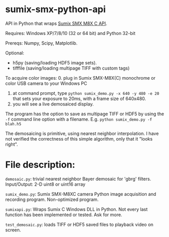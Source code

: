 # sumix-smx-python-api
API in Python that wraps [Sumix SMX M8X  C API](http://www.sumix.com/cameras/downloads.shtml). 

Requires: Windows XP/7/8/10 (32 or 64 bit) and Python 32-bit

Prereqs: Numpy, Scipy, Matplotlib.

Optional: 
* h5py (saving/loading HDF5 image sets).  
* tifffile (saving/loading multipage TIFF with custom tags)

To acquire color images:
  0. plug in Sumix SMX-M8X(C) monochrome or color USB camera to your Windows PC
  1. at command prompt, type ```python sumix_demo.py -x 640 -y 480 -e 20``` that sets your exposure to 20ms, with a frame size of 640x480.
  2. you will see a live demosaiced display. 

The program has the option to save as multipage TIFF or HDF5 by using the ```-f``` command line option with a filename. E.g. ```python sumix_demo.py -f blah.h5```

The demosaicing is primitive, using nearest neighbor interpolation. I have not verified the correctness of this simple algorithm, only that it "looks right".

File description:
=================
```demosaic.py```: trivial nearest neighbor Bayer demosaic for 'gbrg' filters. Input/Output: 2-D uint8 or uint16 array

```sumix_demo.py```: Sumix SMX-M8XC camera Python image acquisition and recording program. Non-optimized program.

```sumixapi.py```: Wraps Sumix C Windows DLL in Python. Not every last function has been implemented or tested. Ask for more.

```test_demosaic.py```: loads TIFF or HDF5 saved files to playback video on screen.
  
